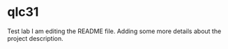# qlc31
Test lab
I am editing the README file. Adding some more details about the project description.

